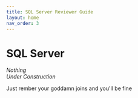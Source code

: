 ```yaml
---
title: SQL Server Reviewer Guide
layout: home
nav_order: 3
---
```


# SQL Server

*Nothing*  
*Under Construction*  

Just rember your goddamn joins and you'll be fine